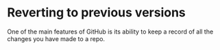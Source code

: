 # Reverting to previous versions

One of the main features of GitHub is its ability to keep a record of all the changes you have made to a repo.
